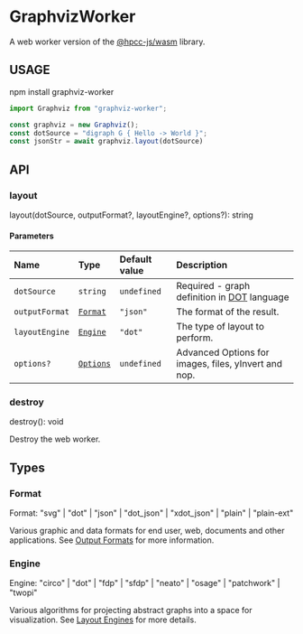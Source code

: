 # GraphvizWorker

A web worker version of the [@hpcc-js/wasm](https://hpcc-systems.github.io/hpcc-js-wasm/classes/graphviz.Graphviz.html#class-graphviz) library.

## USAGE
npm install graphviz-worker

```javascript
import Graphviz from "graphviz-worker";

const graphviz = new Graphviz();
const dotSource = "digraph G { Hello -> World }";
const jsonStr = await graphviz.layout(dotSource)
```

## API
### layout
layout(dotSource, outputFormat?, layoutEngine?, options?): string

#### Parameters
| Name           | Type                                                                                      | Default value | Description                                                  |
| :------------- |:------------------------------------------------------------------------------------------|:--------------| :----------------------------------------------------------- |
| `dotSource`    | `string`                                                                                  | `undefined`   | Required - graph definition in [DOT](https://graphviz.gitlab.io/doc/info/lang.html) language |
| `outputFormat` | [`Format`](#Format)                                                                               | `"json"`      | The format of the result.                                    |
| `layoutEngine` | [`Engine`](#Engine)                                                                       | `"dot"`       | The type of layout to perform.                               |
| `options?`     | [`Options`](https://hpcc-systems.github.io/hpcc-js-wasm/interfaces/graphviz.Options.html) | `undefined`   | Advanced Options for images, files, yInvert and nop.         |

### destroy
destroy(): void

Destroy the web worker.

## Types
### Format 
Format: "svg" | "dot" | "json" | "dot_json" | "xdot_json" | "plain" | "plain-ext"

Various graphic and data formats for end user, web, documents and other applications. See [Output Formats](https://graphviz.gitlab.io/docs/outputs/) for more information.

### Engine
Engine: "circo" | "dot" | "fdp" | "sfdp" | "neato" | "osage" | "patchwork" | "twopi"

Various algorithms for projecting abstract graphs into a space for visualization. See [Layout Engines](https://graphviz.gitlab.io/docs/layouts/) for more details.
